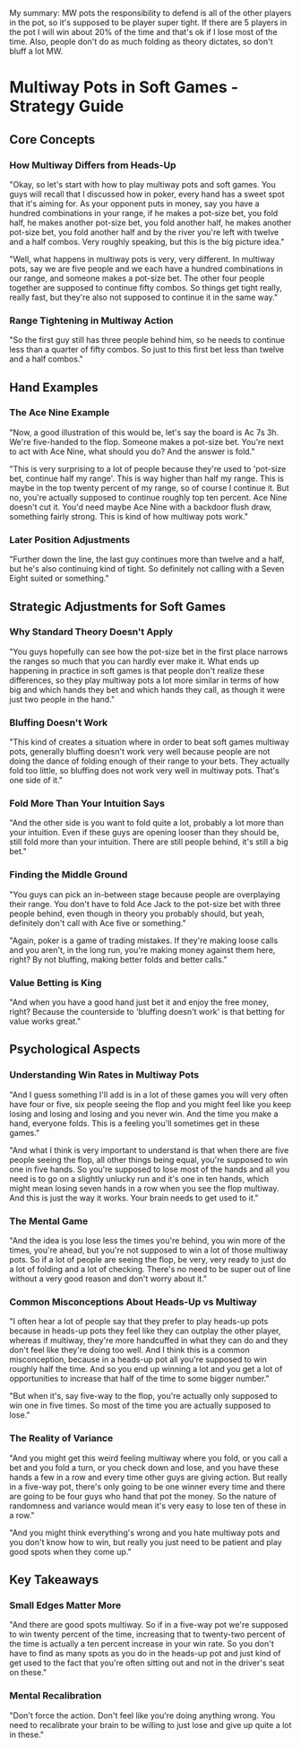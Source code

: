My summary:
MW pots the responsibility to defend is all of the other players in the pot, so it's supposed to be player super tight. If there are 5 players in the pot I will win about 20% of the time and that's ok if I lose most of the time. Also, people don't do as much folding as theory dictates, so don't bluff a lot MW.

# Multiway Pots in Soft Games - Strategy Guide

## Core Concepts

### How Multiway Differs from Heads-Up

"Okay, so let's start with how to play multiway pots and soft games. You guys will recall that I discussed how in poker, every hand has a sweet spot that it's aiming for. As your opponent puts in money, say you have a hundred combinations in your range, if he makes a pot-size bet, you fold half, he makes another pot-size bet, you fold another half, he makes another pot-size bet, you fold another half and by the river you're left with twelve and a half combos. Very roughly speaking, but this is the big picture idea."

"Well, what happens in multiway pots is very, very different. In multiway pots, say we are five people and we each have a hundred combinations in our range, and someone makes a pot-size bet. The other four people together are supposed to continue fifty combos. So things get tight really, really fast, but they're also not supposed to continue it in the same way."

### Range Tightening in Multiway Action

"So the first guy still has three people behind him, so he needs to continue less than a quarter of fifty combos. So just to this first bet less than twelve and a half combos."

## Hand Examples

### The Ace Nine Example

"Now, a good illustration of this would be, let's say the board is Ac 7s 3h. We're five-handed to the flop. Someone makes a pot-size bet. You're next to act with Ace Nine, what should you do? And the answer is fold."

"This is very surprising to a lot of people because they're used to 'pot-size bet, continue half my range'. This is way higher than half my range. This is maybe in the top twenty percent of my range, so of course I continue it. But no, you're actually supposed to continue roughly top ten percent. Ace Nine doesn't cut it. You'd need maybe Ace Nine with a backdoor flush draw, something fairly strong. This is kind of how multiway pots work."

### Later Position Adjustments

"Further down the line, the last guy continues more than twelve and a half, but he's also continuing kind of tight. So definitely not calling with a Seven Eight suited or something."

## Strategic Adjustments for Soft Games

### Why Standard Theory Doesn't Apply

"You guys hopefully can see how the pot-size bet in the first place narrows the ranges so much that you can hardly ever make it. What ends up happening in practice in soft games is that people don't realize these differences, so they play multiway pots a lot more similar in terms of how big and which hands they bet and which hands they call, as though it were just two people in the hand."

### Bluffing Doesn't Work

"This kind of creates a situation where in order to beat soft games multiway pots, generally bluffing doesn't work very well because people are not doing the dance of folding enough of their range to your bets. They actually fold too little, so bluffing does not work very well in multiway pots. That's one side of it."

### Fold More Than Your Intuition Says

"And the other side is you want to fold quite a lot, probably a lot more than your intuition. Even if these guys are opening looser than they should be, still fold more than your intuition. There are still people behind, it's still a big bet."

### Finding the Middle Ground

"You guys can pick an in-between stage because people are overplaying their range. You don't have to fold Ace Jack to the pot-size bet with three people behind, even though in theory you probably should, but yeah, definitely don't call with Ace five or something."

"Again, poker is a game of trading mistakes. If they're making loose calls and you aren't, in the long run, you're making money against them here, right? By not bluffing, making better folds and better calls."

### Value Betting is King

"And when you have a good hand just bet it and enjoy the free money, right? Because the counterside to 'bluffing doesn't work' is that betting for value works great."

## Psychological Aspects

### Understanding Win Rates in Multiway Pots

"And I guess something I'll add is in a lot of these games you will very often have four or five, six people seeing the flop and you might feel like you keep losing and losing and losing and you never win. And the time you make a hand, everyone folds. This is a feeling you'll sometimes get in these games."

"And what I think is very important to understand is that when there are five people seeing the flop, all other things being equal, you're supposed to win one in five hands. So you're supposed to lose most of the hands and all you need is to go on a slightly unlucky run and it's one in ten hands, which might mean losing seven hands in a row when you see the flop multiway. And this is just the way it works. Your brain needs to get used to it."

### The Mental Game

"And the idea is you lose less the times you're behind, you win more of the times, you're ahead, but you're not supposed to win a lot of those multiway pots. So if a lot of people are seeing the flop, be very, very ready to just do a lot of folding and a lot of checking. There's no need to be super out of line without a very good reason and don't worry about it."

### Common Misconceptions About Heads-Up vs Multiway

"I often hear a lot of people say that they prefer to play heads-up pots because in heads-up pots they feel like they can outplay the other player, whereas if multiway, they're more handcuffed in what they can do and they don't feel like they're doing too well. And I think this is a common misconception, because in a heads-up pot all you're supposed to win roughly half the time. And so you end up winning a lot and you get a lot of opportunities to increase that half of the time to some bigger number."

"But when it's, say five-way to the flop, you're actually only supposed to win one in five times. So most of the time you are actually supposed to lose."

### The Reality of Variance

"And you might get this weird feeling multiway where you fold, or you call a bet and you fold a turn, or you check down and lose, and you have these hands a few in a row and every time other guys are giving action. But really in a five-way pot, there's only going to be one winner every time and there are going to be four guys who hand that pot the money. So the nature of randomness and variance would mean it's very easy to lose ten of these in a row."

"And you might think everything's wrong and you hate multiway pots and you don't know how to win, but really you just need to be patient and play good spots when they come up."

## Key Takeaways

### Small Edges Matter More

"And there are good spots multiway. So if in a five-way pot we're supposed to win twenty percent of the time, increasing that to twenty-two percent of the time is actually a ten percent increase in your win rate. So you don't have to find as many spots as you do in the heads-up pot and just kind of get used to the fact that you're often sitting out and not in the driver's seat on these."

### Mental Recalibration

"Don't force the action. Don't feel like you're doing anything wrong. You need to recalibrate your brain to be willing to just lose and give up quite a lot in these."
